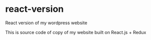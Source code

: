 # react-version
React version of my wordpress website

This is source code of copy of my website built on React.js + Redux
